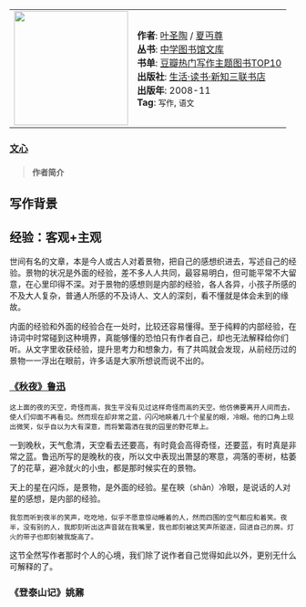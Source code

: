 <table>
<tr>
<td>
<img src="https://yamaeye.github.io/docs/img/books/文心.jpg" width=200px />
</td>
<td>
<p>
<b>作者</b>: <a href="https://book.douban.com/author/4514035/">叶圣陶</a> / <a href="https://book.douban.com/author/4532188/">夏丏尊</a><br/>
<b>丛书</b>: <a href="https://book.douban.com/series/571">中学图书馆文库</a><br/>
<b>书单</b>: <a href="https://m.douban.com/subject_collection/ECTYPULKY">豆瓣热门写作主题图书TOP10</a><br/>
<b>出版社</b>: <a href="https://book.douban.com/press/2158/">生活·读书·新知三联书店</a><br/>
<b>出版年</b>: 2008-11<br/>
<b>Tag</b>: <code>写作</code>, <code>语文</code>
<br/>
</p>
</td>
</tr>
</table>

### [文心](https://book.douban.com/subject/3284547/)<!-- {docsify-ignore} -->


>#### 作者简介<!-- {docsify-ignore} -->


## 写作背景

## 经验：客观+主观

世间有名的文章，本是今人或古人对着景物，把自己的感想织进去，写述自己的经验。景物的状况是外面的经验，差不多人人共同，最容易明白，但可能平常不大留意，在心里印得不深。对于景物的感想则是内部的经验，各人各异，小孩子所感的不及大人复杂，普通人所感的不及诗人、文人的深刻，看不懂就是体会未到的缘故。

内面的经验和外面的经验合在一处时，比较还容易懂得。至于纯粹的内部经验，在诗词中时常碰到这种境界，真能够懂的恐怕只有作者自己，却也无法解释给你们听。从文字里收获经验，提升思考力和想象力，有了共鸣就会发现，从前经历过的景物一一浮出在眼前，许多话是大家所想说而说不出的。

### [《秋夜》鲁迅](https://yamaeye.pages.dev/2023-12-27/%E5%89%AA%E6%8A%A5/%E7%BB%8F%E5%85%B8/%E7%A7%8B%E5%A4%9C/)

```
这上面的夜的天空，奇怪而高，我生平没有见过这样奇怪而高的天空。他仿佛要离开人间而去，使人们仰面不再看见。然而现在却非常之蓝，闪闪地鿃着几十个星星的眼，冷眼。他的口角上现出微笑，似乎自以为大有深意，而将繁霜洒在我的园里的野花草上。
```

一到晚秋，天气愈清，天空看去还要高，有时竟会高得奇怪，还要蓝，有时真是非常之蓝。鲁迅所写的是晚秋的夜，所以文中表现出萧瑟的寒意，凋落的枣树，枯萎了的花草，避冷就火的小虫，都是那时候实在的景物。

天上的星在闪烁，是景物，是外面的经验。星在鿃（shǎn）冷眼，是说话的人对星的感想，是内部的经验。

```
我忽而听到夜半的笑声，吃吃地，似乎不愿意惊动睡着的人，然而四围的空气都应和着笑。夜半，没有别的人，我即刻听出这声音就在我嘴里，我也即刻被这笑声所驱逐，回进自己的房。灯火的带子也即刻被我旋高了。
```

这节全然写作者那时个人的心境，我们除了说作者自己觉得如此以外，更别无什么可解释的了。


### 《登泰山记》姚鼐